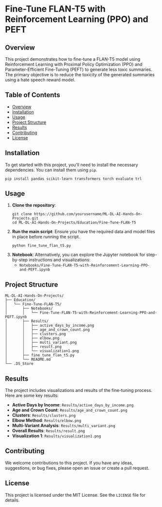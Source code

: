 <!DOCTYPE html>
<html lang="en">
<head>
    <meta charset="UTF-8">
    <meta name="viewport" content="width=device-width, initial-scale=1.0">
</head>
<body>

<h1>Fine-Tune FLAN-T5 with Reinforcement Learning (PPO) and PEFT</h1>

<h2>Overview</h2>
<p>This project demonstrates how to fine-tune a FLAN-T5 model using Reinforcement Learning with Proximal Policy Optimization (PPO) and Parameter-Efficient Fine-Tuning (PEFT) to generate less toxic summaries. The primary objective is to reduce the toxicity of the generated summaries using a hate speech reward model.</p>

<h2>Table of Contents</h2>
<ul>
    <li><a href="#overview">Overview</a></li>
    <li><a href="#installation">Installation</a></li>
    <li><a href="#usage">Usage</a></li>
    <li><a href="#project-structure">Project Structure</a></li>
    <li><a href="#results">Results</a></li>
    <li><a href="#contributing">Contributing</a></li>
    <li><a href="#license">License</a></li>
</ul>

<h2 id="installation">Installation</h2>
<p>To get started with this project, you'll need to install the necessary dependencies. You can install them using <code>pip</code>.</p>
<pre>
<code>pip install pandas scikit-learn transformers torch evaluate trl</code>
</pre>

<h2 id="usage">Usage</h2>
<ol>
    <li><strong>Clone the repository</strong>:
        <pre><code>git clone https://github.com/yourusername/ML-DL-AI-Hands-On-Projects.git
cd ML-DL-AI-Hands-On-Projects/Education/Fine-Tune-FLAN-T5</code></pre>
    </li>
    <li><strong>Run the main script</strong>: Ensure you have the required data and model files in place before running the script.
        <pre><code>python fine_tune_flan_t5.py</code></pre>
    </li>
    <li><strong>Notebook</strong>: Alternatively, you can explore the Jupyter notebook for step-by-step instructions and visualizations:
        <ul>
            <li><code>Notebooks/Fine-Tune-FLAN-T5-with-Reinforcement-Learning-PPO-and-PEFT.ipynb</code></li>
        </ul>
    </li>
</ol>

<h2 id="project-structure">Project Structure</h2>
<pre><code>ML-DL-AI-Hands-On-Projects/
├── Education/
│   └── Fine-Tune-FLAN-T5/
│       ├── Notebooks/
│       │   └── Fine-Tune-FLAN-T5-with-Reinforcement-Learning-PPO-and-PEFT.ipynb
│       ├── Results/
│       │   ├── active_days_by_income.png
│       │   ├── age_and_crown_count.png
│       │   ├── clusters.png
│       │   ├── elbow.png
│       │   ├── multi_variant.png
│       │   ├── result.png
│       │   └── visualization1.png
│       ├── fine_tune_flan_t5.py
│       └── README.md
└── .DS_Store
</code></pre>

<h2 id="results">Results</h2>
<p>The project includes visualizations and results of the fine-tuning process. Here are some key results:</p>
<ul>
    <li><strong>Active Days by Income</strong>: <code>Results/active_days_by_income.png</code></li>
    <li><strong>Age and Crown Count</strong>: <code>Results/age_and_crown_count.png</code></li>
    <li><strong>Clusters</strong>: <code>Results/clusters.png</code></li>
    <li><strong>Elbow Method</strong>: <code>Results/elbow.png</code></li>
    <li><strong>Multi-Variant Analysis</strong>: <code>Results/multi_variant.png</code></li>
    <li><strong>Overall Results</strong>: <code>Results/result.png</code></li>
    <li><strong>Visualization 1</strong>: <code>Results/visualization1.png</code></li>
</ul>

<h2 id="contributing">Contributing</h2>
<p>We welcome contributions to this project. If you have any ideas, suggestions, or bug fixes, please open an issue or create a pull request.</p>

<h2 id="license">License</h2>
<p>This project is licensed under the MIT License. See the <code>LICENSE</code> file for details.</p>

</body>
</html>
